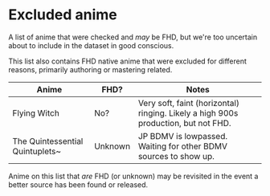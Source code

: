 # Excluded anime

A list of anime that were checked
and _may_ be FHD,
but we're too uncertain about
to include in the dataset in good conscious.

This list also contains FHD native anime
that were excluded for different reasons,
primarily authoring or mastering related.

| Anime                           | FHD?    | Notes                                                                              |
| ------------------------------- | ------- | ---------------------------------------------------------------------------------- |
| Flying Witch                    | No?     | Very soft, faint (horizontal) ringing. Likely a high 900s production, but not FHD. |
| The Quintessential Quintuplets~ | Unknown | JP BDMV is lowpassed. Waiting for other BDMV sources to show up.                   |

Anime on this list that _are_ FHD
(or unknown)
may be revisited
in the event a better source has been found
or released.
